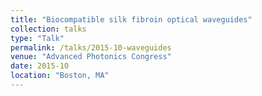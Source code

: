 ```yaml
---
title: "Biocompatible silk fibroin optical waveguides"
collection: talks
type: "Talk"
permalink: /talks/2015-10-waveguides
venue: "Advanced Photonics Congress"
date: 2015-10
location: "Boston, MA"
---
```

